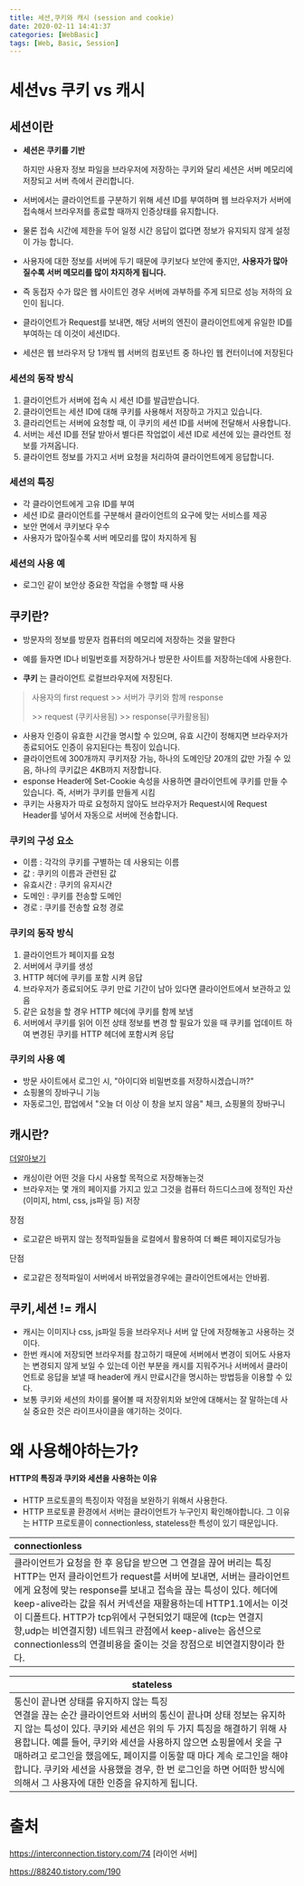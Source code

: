 ```yaml
---
title: 세션,쿠키와 캐시 (session and cookie)
date: 2020-02-11 14:41:37
categories: [WebBasic]
tags: [Web, Basic, Session]
---
```


# 세션vs 쿠키 vs 캐시

## 세션이란

- __세션은 쿠키를 기반__ 

  하지만 사용자 정보 파일을 브라우저에 저장하는 쿠키와 달리 세션은 서버 메모리에 저장되고 서버 측에서 관리합니다.

- 서버에서는 클라이언트를 구분하기 위해 세션 ID를 부여하며 웹 브라우저가 서버에 접속해서 브라우저를 종료할 때까지 인증상태를 유지합니다.

- 물론 접속 시간에 제한을 두어 일정 시간 응답이 없다면 정보가 유지되지 않게 설정이 가능 합니다.

- 사용자에 대한 정보를 서버에 두기 때문에 쿠키보다 보안에 좋지만, __사용자가 많아질수록 서버 메모리를 많이 차지하게 됩니다.__

- 즉 동접자 수가 많은 웹 사이트인 경우 서버에 과부하를 주게 되므로 성능 저하의 요인이 됩니다.

- 클라이언트가 Request를 보내면, 해당 서버의 엔진이 클라이언트에게 유일한 ID를 부여하는 데 이것이 세션ID다.

- 세션은 웹 브라우저 당 1개씩 웹 서버의 컴포넌트 중 하나인 웹 컨터이너에 저장된다

### 세션의 동작 방식

1. 클라이언트가 서버에 접속 시 세션 ID를 발급받습니다.
2. 클라이언트는 세션 ID에 대해 쿠키를 사용해서 저장하고 가지고 있습니다.
3. 클라리언트는 서버에 요청할 때, 이 쿠키의 세션 ID를 서버에 전달해서 사용합니다.
4. 서버는 세션 ID를 전달 받아서 별다른 작업없이 세션 ID로 세션에 있는 클라언트 정보를 가져옵니다.
5. 클라이언트 정보를 가지고 서버 요청을 처리하여 클라이언트에게 응답합니다.

### 세션의 특징

- 각 클라이언트에게 고유 ID를 부여
- 세션 ID로 클라이언트를 구분해서 클라이언트의 요구에 맞는 서비스를 제공
- 보안 면에서 쿠키보다 우수
- 사용자가 많아질수록 서버 메모리를 많이 차지하게 됨

### 세션의 사용 예

- 로그인 같이 보안상 중요한 작업을 수행할 때 사용

## 쿠키란?

- 방문자의 정보를 방문자 컴퓨터의 메모리에 저장하는 것을 말한다

- 예를 들자면 ID나 비밀번호를 저장하거나 방문한 사이트를 저장하는데에 사용한다.

- __쿠키__ 는 클라이언트 로컬브라우저에 저장된다.

> 사용자의 first request >> 서버가 쿠키와 함께 response
>
> \>> request (쿠키사용됨) >> response(쿠카활용됨)

- 사용자 인증이 유효한 시간을 명시할 수 있으며, 유효 시간이 정해지면 브라우저가 종료되어도 인증이 유지된다는 특징이 있습니다.
- 클라이언트에 300개까지 쿠키저장 가능, 하나의 도메인당 20개의 값만 가질 수 있음, 하나의 쿠키값은 4KB까지 저장합니다.
- esponse Header에 Set-Cookie 속성을 사용하면 클라이언트에 쿠키를 만들 수 있습니다. 즉, 서버가 쿠키를 만들게 시킴
- 쿠키는 사용자가 따로 요청하지 않아도 브라우저가 Request시에 Request Header를 넣어서 자동으로 서버에 전송합니다.

### 쿠키의 구성 요소

- 이름 : 각각의 쿠키를 구별하는 데 사용되는 이름
- 값 : 쿠키의 이름과 관련된 값
- 유효시간 : 쿠키의 유지시간
- 도메인 : 쿠키를 전송할 도메인
- 경로 : 쿠키를 전송할 요청 경로

### 쿠키의 동작 방식

1. 클라이언트가 페이지를 요청
2. 서버에서 쿠키를 생성
3. HTTP 헤더에 쿠키를 포함 시켜 응답
4. 브라우저가 종료되어도 쿠키 만료 기간이 남아 있다면 클라이언트에서 보관하고 있음
5. 같은 요청을 할 경우 HTTP 헤더에 쿠키를 함께 보냄
6. 서버에서 쿠키를 읽어 이전 상태 정보를 변경 할 필요가 있을 때 쿠키를 업데이트 하여 변경된 쿠키를 HTTP 헤더에 포함시켜 응답

### 쿠키의 사용 예

- 방문 사이트에서 로그인 시, "아이디와 비밀번호를 저장하시겠습니까?"
- 쇼핑몰의 장바구니 기능
- 자동로그인, 팝업에서 "오늘 더 이상 이 창을 보지 않음" 체크, 쇼핑몰의 장바구니



## 캐시란?

[더알아보기](https://hahahoho5915.tistory.com/33)

- 캐싱이란 어떤 것을 다시 사용할 목적으로 저장해놓는것
- 브라우저는 몇 개의 페이지를 가지고 있고 그것을 컴퓨터 하드디스크에 정적인 자산(이미지, html, css, js파일 등) 저장

장점

- 로고같은 바뀌지 않는 정적파일들을 로컬에서 활용하여 더 빠른 페이지로딩가능

단점

- 로고같은 정적파일이 서버에서 바뀌었을경우에는 클라이언트에서는 안바뀜.





## 쿠키,세션 != 캐시

- 캐시는 이미지나 css, js파일 등을 브라우저나 서버 앞 단에 저장해놓고 사용하는 것이다.
- 한번 캐시에 저장되면 브라우저를 참고하기 때문에 서버에서 변경이 되어도 사용자는 변경되지 않게 보일 수 있는데 이런 부분을 캐시를 지워주거나 서버에서 클라이언트로 응답을 보낼 때 header에 캐시 만료시간을 명시하는 방법등을 이용할 수 있다.
- 보통 쿠키와 세션의 차이를 물어볼 때 저장위치와 보안에 대해서는 잘 말하는데 사실 중요한 것은 라이프사이클을 얘기하는 것이다.

# 왜 사용해야하는가?

#### HTTP의 특징과 쿠키와 세션을 사용하는 이유

- HTTP 프로토콜의 특징이자 약점을 보완하기 위해서 사용한다.
- HTTP 프로토콜 환경에서 서버는 클라이언트가 누구인지 확인해야합니다. 그 이유는 HTTP 프로토콜이 connectionless, stateless한 특성이 있기 때문입니다.

| **connectionless**                                           |
| :----------------------------------------------------------- |
| 클라이언트가 요청을 한 후 응답을 받으면 그 연결을 끊어 버리는 특징  <br />HTTP는 먼저 클라이언트가 request를 서버에 보내면, 서버는 클라이언트에게 요청에 맞는 response를 보내고 접속을 끊는 특성이 있다.  헤더에 keep-alive라는 값을 줘서 커넥션을 재활용하는데 HTTP1.1에서는 이것이 디폴트다.  HTTP가 tcp위에서 구현되었기 때문에 (tcp는 연결지향,udp는 비연결지향) 네트워크 관점에서 keep-alive는 옵션으로 connectionless의 연결비용을 줄이는 것을 장점으로 비연결지향이라 한다. |

 

| **stateless**                                                |
| ------------------------------------------------------------ |
| 통신이 끝나면 상태를 유지하지 않는 특징  <br />연결을 끊는 순간 클라이언트와 서버의 통신이 끝나며 상태 정보는 유지하지 않는 특성이 있다.  쿠키와 세션은 위의 두 가지 특징을 해결하기 위해 사용합니다.  예를 들어, 쿠키와 세션을 사용하지 않으면 쇼핑몰에서 옷을 구매하려고 로그인을 했음에도, 페이지를 이동할 때 마다 계속 로그인을 해야 합니다.  쿠키와 세션을 사용했을 경우, 한 번 로그인을 하면 어떠한 방식에 의해서 그 사용자에 대한 인증을 유지하게 됩니다. |

# 출처

https://interconnection.tistory.com/74 [라이언 서버]

https://88240.tistory.com/190

